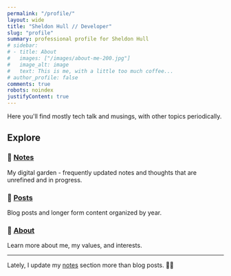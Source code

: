 ```yaml
---
permalink: "/profile/"
layout: wide
title: "Sheldon Hull // Developer"
slug: "profile"
summary: professional profile for Sheldon Hull
# sidebar:
# - title: About
#   images: ["/images/about-me-200.jpg"]
#   image_alt: image
#   text: This is me, with a little too much coffee...
# author_profile: false
comments: true
robots: noindex
justifyContent: true
---
```


Here you'll find mostly tech talk and musings, with other topics periodically.

## Explore

### 📝 [Notes](notes)
My digital garden - frequently updated notes and thoughts that are unrefined and in progress.

### 📖 [Posts](posts)
Blog posts and longer form content organized by year.

### 👋 [About](about)
Learn more about me, my values, and interests.

---

Lately, I update my [notes](notes) section more than blog posts. 👍🏻
